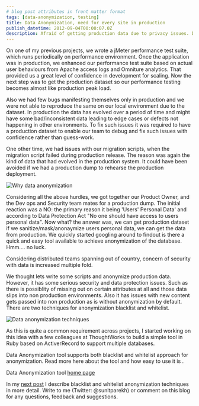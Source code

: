 ```yaml
---
# blog post attributes in front matter format
tags: [data-anonymization, testing]
title: Data Anonymization, need for every site in production
publish_datetime: 2012-09-04T00:00:07.0Z
description: Afraid of getting production data due to privacy issues. Data Anonymization tool can help you to build anonymized production data dump to use for performance and security testing, debugging production issues and development purpose.
---
```


On one of my previous projects, we wrote a jMeter performance test suite, which runs periodically on performance environment. Once the application was in production, we enhanced our performance test suite based on actual user behaviours from Apache access logs and Omniture analytics. That provided us a great level of confidence in development for scaling. Now the next step was to get the production dataset so our performance testing becomes almost like production peak load.

Also we had few bugs manifesting themselves only in production and we were not able to reproduce the same on our local environment due to the dataset. In production the data has evolved over a period of time and might have some bad/inconsistent data leading to edge cases or defects not happening in other environments. To fix such issues it was required to have a production dataset to enable our team to debug and fix such issues with confidence rather than guess-work.

One other time, we had issues with our migration scripts, when the migration script failed during production release. The reason was again the kind of data that had evolved in the production system. It could have been avoided if we had a production dump to rehearse the production deployment.

![Why data anonymization](/assets/sunitblog/posts/images/data-anonymization/data-anonymization.png)

Considering all the above hurdles, we got together our Product Owner, and the Dev ops and Security team mates for a production dump. The initial reaction was a NO: the primary reason it being 'Users' Personal Data' and according to Data Protection Act "No one should have access to users personal data". Now what? the answer was, we can get production dataset if we sanitize/mask/anonaymize users personal data, we can get the data from production. We quickly started googling around to findout is there a quick and easy tool available to achieve anonymization of the database. Hmm.... no luck.

Considering distributed teams spanning out of country, concern of security with data is increased multiple fold.

We thought lets write some scripts and anonymize production data. However, it has some serious security and data protection issues. Such as there is possiblity of missing out on certain attributes at all and those data slips into non production environments. Also it has issues with new content gets passed into non production as is without anonymization by default. There are two techniques for anonymization blacklist and whitelist.

![Data anonymization techniques](/assets/sunitblog/posts/images/data-anonymization/data-anonymization-techniques.png)

As this is quite a common requirement across projects, I started working on this idea with a few colleagues at ThoughtWorks to build a simple tool in Ruby based on ActiverRecord to support multiple databases.

Data Anonymization tool supports both blacklist and whitelist approach for anonymization. Read more here about the tool and how easy to use it is .

Data Anonymization tool [home page](http://sunitparekh.github.com/data-anonymization)

In my [next post](/posts/data-anonymization-techniques) I describe blacklist and whitelist anonymization techniques in more detail. Write to me (Twitter: @sunitparekh) or comment on this blog for any questions, feedback and suggestions.







